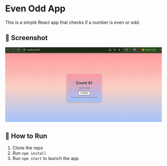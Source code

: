 # Even Odd App

This is a simple React app that checks if a number is even or odd.

## 📸 Screenshot

![App Screenshot](./src/screenshot.png)

## 🚀 How to Run

1. Clone the repo
2. Run `npm install`
3. Run `npm start` to launch the app
